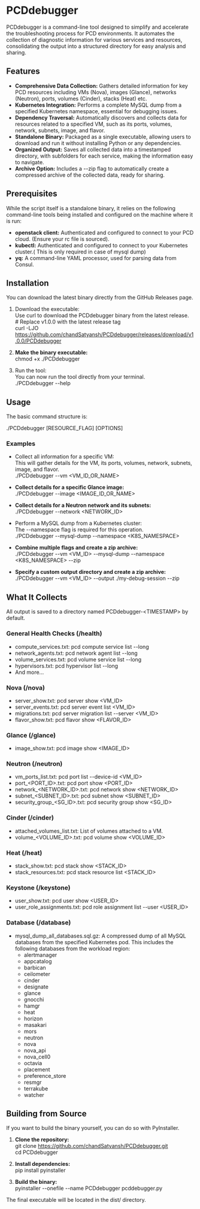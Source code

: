 # PCDdebugger

PCDdebugger is a command-line tool designed to simplify and accelerate the troubleshooting process for PCD environments. It automates the collection of diagnostic information for various services and resources, consolidating the output into a structured directory for easy analysis and sharing.

## **Features**

* **Comprehensive Data Collection:** Gathers detailed information for key PCD resources including VMs (Nova), images (Glance), networks (Neutron), ports, volumes (Cinder), stacks (Heat) etc.  
* **Kubernetes Integration:** Performs a complete MySQL dump from a specified Kubernetes namespace, essential for debugging issues.  
* **Dependency Traversal:** Automatically discovers and collects data for resources related to a specified VM, such as its ports, volumes, network, subnets, image, and flavor.  
* **Standalone Binary:** Packaged as a single executable, allowing users to download and run it without installing Python or any dependencies.  
* **Organized Output:** Saves all collected data into a timestamped directory, with subfolders for each service, making the information easy to navigate.  
* **Archive Option:** Includes a \--zip flag to automatically create a compressed archive of the collected data, ready for sharing.

## **Prerequisites**

While the script itself is a standalone binary, it relies on the following command-line tools being installed and configured on the machine where it is run:

* **openstack client:** Authenticated and configured to connect to your PCD cloud. (Ensure your rc file is sourced).  
* **kubectl:** Authenticated and configured to connect to your Kubernetes cluster.( This is only required in case of mysql dump)  
* **yq:** A command-line YAML processor, used for parsing data from Consul.

## **Installation**

You can download the latest binary directly from the GitHub Releases page.

1. Download the executable:  
   Use curl to download the PCDdebugger binary from the latest release.  
   \# Replace v1.0.0 with the latest release tag  
   curl \-LJO https://github.com/chandSatyansh/PCDdebugger/releases/download/v1.0.0/PCDdebugger

2. **Make the binary executable:**  
   chmod \+x ./PCDdebugger

3. Run the tool:  
   You can now run the tool directly from your terminal.  
   ./PCDdebugger \--help

## **Usage**

The basic command structure is:

./PCDdebugger \[RESOURCE\_FLAG\] \[OPTIONS\]

### **Examples**

* Collect all information for a specific VM:  
  This will gather details for the VM, its ports, volumes, network, subnets, image, and flavor.  
  ./PCDdebugger \--vm \<VM\_ID\_OR\_NAME\>

* **Collect details for a specific Glance image:**  
  ./PCDdebugger \--image \<IMAGE\_ID\_OR\_NAME\>

* **Collect details for a Neutron network and its subnets:**  
  ./PCDdebugger \--network \<NETWORK\_ID\>

* Perform a MySQL dump from a Kubernetes cluster:  
  The \--namespace flag is required for this operation.  
  ./PCDdebugger \--mysql-dump \--namespace \<K8S\_NAMESPACE\>

* **Combine multiple flags and create a zip archive:**  
  ./PCDdebugger \--vm \<VM\_ID\> \--mysql-dump \--namespace \<K8S\_NAMESPACE\> \--zip

* **Specify a custom output directory and create a zip archive:**  
  ./PCDdebugger \--vm \<VM\_ID\> \--output ./my-debug-session \--zip

## **What It Collects**

All output is saved to a directory named PCDdebugger-\<TIMESTAMP\> by default.

### **General Health Checks (/health)**

* compute\_services.txt: pcd compute service list \--long  
* network\_agents.txt: pcd network agent list \--long  
* volume\_services.txt: pcd volume service list \--long  
* hypervisors.txt: pcd hypervisor list \--long  
* And more...

### **Nova (/nova)**

* server\_show.txt: pcd server show \<VM\_ID\>  
* server\_events.txt: pcd server event list \<VM\_ID\>  
* migrations.txt: pcd server migration list \--server \<VM\_ID\>  
* flavor\_show.txt: pcd flavor show \<FLAVOR\_ID\>

### **Glance (/glance)**

* image\_show.txt: pcd image show \<IMAGE\_ID\>

### **Neutron (/neutron)**

* vm\_ports\_list.txt: pcd port list \--device-id \<VM\_ID\>  
* port\_\<PORT\_ID\>.txt: pcd port show \<PORT\_ID\>  
* network\_\<NETWORK\_ID\>.txt: pcd network show \<NETWORK\_ID\>  
* subnet\_\<SUBNET\_ID\>.txt: pcd subnet show \<SUBNET\_ID\>  
* security\_group\_\<SG\_ID\>.txt: pcd security group show \<SG\_ID\>

### **Cinder (/cinder)**

* attached\_volumes\_list.txt: List of volumes attached to a VM.  
* volume\_\<VOLUME\_ID\>.txt: pcd volume show \<VOLUME\_ID\>

### **Heat (/heat)**

* stack\_show.txt: pcd stack show \<STACK\_ID\>  
* stack\_resources.txt: pcd stack resource list \<STACK\_ID\>

### **Keystone (/keystone)**

* user\_show.txt: pcd user show \<USER\_ID\>  
* user\_role\_assignments.txt: pcd role assignment list \--user \<USER\_ID\>

### **Database (/database)**

* mysql\_dump\_all\_databases.sql.gz: A compressed dump of all MySQL databases from the specified Kubernetes pod. This includes the following databases from the workload region:  
  * alertmanager  
  * appcatalog  
  * barbican  
  * ceilometer  
  * cinder  
  * designate  
  * glance  
  * gnocchi  
  * hamgr  
  * heat  
  * horizon  
  * masakari  
  * mors  
  * neutron  
  * nova  
  * nova\_api  
  * nova\_cell0  
  * octavia  
  * placement  
  * preference\_store  
  * resmgr  
  * terrakube  
  * watcher

## **Building from Source**

If you want to build the binary yourself, you can do so with PyInstaller.

1. **Clone the repository:**  
   git clone https://github.com/chandSatyansh/PCDdebugger.git  
   cd PCDdebugger

2. **Install dependencies:**  
   pip install pyinstaller

3. **Build the binary:**  
   pyinstaller \--onefile \--name PCDdebugger pcddebugger.py

The final executable will be located in the dist/ directory.
